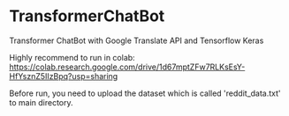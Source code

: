 # TransformerChatBot
Transformer ChatBot with Google Translate API and Tensorflow Keras

Highly recommend to run in colab: https://colab.research.google.com/drive/1d67mptZFw7RLKsEsY-HfYsznZ5IIzBpq?usp=sharing

Before run, you need to upload the dataset which is called 'reddit_data.txt' to main directory.

